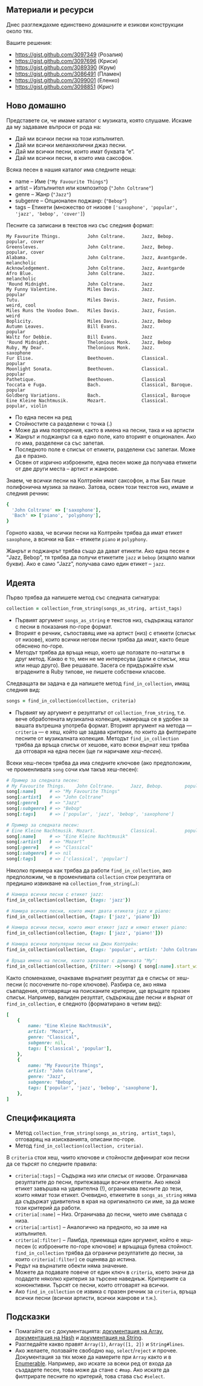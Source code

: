 ## Материали и ресурси

Днес разглеждахме единствено домашните и езикови конструкции около тях.

Вашите решения:

- https://gist.github.com/3097349 (Розалия)
- https://gist.github.com/3097696 (Криси)
- https://gist.github.com/3089390 (Крум)
- https://gist.github.com/3086491 (Пламен)
- https://gist.github.com/3099001 (Еленко)
- https://gist.github.com/3098851 (Крис)

## Ново домашно

Представете си, че имаме каталог с музиката, която слушаме. Искаме да му задаваме въпроси от рода на:

* Дай ми всички песни на този изпълнител.
* Дай ми всички меланхолични джаз песни.
* Дай ми всички песни, които имат буквата “е”.
* Дай ми всички песни, в които има саксофон.

Всяка песен в нашия каталог има следните неща:

* name – Име (`"My Favourite Things"`)
* artist – Изпълнител или композитор (`"John Coltrane"`)
* genre – Жанр (`"Jazz"`)
* subgenre – Опционален поджанр: (`"Bebop"`)
* tags – Етикети (множество от низове `['saxophone', 'popular', 'jazz', 'bebop', 'cover']`)

Песните са записани в текстов низ със следния формат:

	My Favourite Things.          John Coltrane.      Jazz, Bebop.        popular, cover
	Greensleves.                  John Coltrane.      Jazz, Bebop.        popular, cover
	Alabama.                      John Coltrane.      Jazz, Avantgarde.   melancholic
	Acknowledgement.              John Coltrane.      Jazz, Avantgarde
	Afro Blue.                    John Coltrane.      Jazz.               melancholic
	'Round Midnight.              John Coltrane.      Jazz
	My Funny Valentine.           Miles Davis.        Jazz.               popular
	Tutu.                         Miles Davis.        Jazz, Fusion.       weird, cool
	Miles Runs the Voodoo Down.   Miles Davis.        Jazz, Fusion.       weird
	Boplicity.                    Miles Davis.        Jazz, Bebop
	Autumn Leaves.                Bill Evans.         Jazz.               popular
	Waltz for Debbie.             Bill Evans.         Jazz
	'Round Midnight.              Thelonious Monk.    Jazz, Bebop
	Ruby, My Dear.                Thelonious Monk.    Jazz.               saxophone
	Fur Elise.                    Beethoven.          Classical.          popular
	Moonlight Sonata.             Beethoven.          Classical.          popular
	Pathetique.                   Beethoven.          Classical
	Toccata e Fuga.               Bach.               Classical, Baroque. popular
	Goldberg Variations.          Bach.               Classical, Baroque
	Eine Kleine Nachtmusik.       Mozart.             Classical.          popular, violin

* По една песен на ред
* Стойностите са разделени с точка (.)
* Може да има повторения, както в имена на песни, така и на артисти
* Жанрът и поджанрът са в едно поле, като вторият е опционален. Ако го има, разделени са със запетая.
* Последното поле е списък от етикети, разделени със запетаи. Може да е празно.
* Освен от изрично изброените, една песен може да получава етикети от две други места – артист и жанрове.

Знаем, че всички песни на Колтрейн имат саксофон, а пък Бах пише полифонична музика за пиано. Затова, освен този текстов низ, имаме и следния речник:

```Ruby
{
  'John Coltrane' => ['saxophone'],
  'Bach' => ['piano', 'polyphony'],
}
```

Горното казва, че всички песни на Колтрейн трябва да имат етикет `saxophone`, а всички на Бах – етикети `piano` и `polyphony`.

Жанрът и поджанрът трябва също да дават етикети. Ако една песен е “Jazz, Bebop”, тя трябва да получи етикетите `jazz` и `bebop` (изцяло малки букви). Ако е само “Jazz”, получава само един етикет – `jazz`.

## Идеята

Първо трябва да напишете метод със следната сигнатура:

```Ruby
collection = collection_from_string(songs_as_string, artist_tags)
```

* Първият аргумент `songs_as_string` е текстов низ, съдържащ каталог с песни в показания по-горе формат.
* Вторият е речник, съпоставящ име на артист (низ) с етикети (списък от низове), които всички негови песни трябва да имат, както беше обяснено по-горе.
* Методът трябва да връща нещо, което ще ползвате по-нататък в друг метод. Какво е то, мен не ме интересува (дали е списък, хеш или нещо друго). Вие решавате. Засега се придържайте към вградените в Ruby типове, не пишете собствени класове.

Следващата ви задача е да напишете метод `find_in_collection`, имащ следния вид:

```Ruby
songs = find_in_collection(collection, criteria)
```

* Първият му аргумент е резултатът от `collection_from_string`, т.е. вече обработената музикална колекция, намираща се в удобен за вашата вътрешна употреба формат. Вторият аргумент на метода — `criteria` — е хеш, който ще задава критерии, по които да филтрирате песните от музикалната колекция. Методът `find_in_collection` трябва да връща списък от хешове, като всеки върнат хеш трябва да отговаря на една песен (ще ги наричаме *хеш-песен*).

Всеки хеш-песен трябва да има следните ключове (ако предположим, че променливата `song` сочи към такъв хеш-песен):

```Ruby
# Пример за следната песен:
# My Favourite Things.    John Coltrane.      Jazz, Bebop.        popular
song[:name]     # => "My Favourite Things"
song[:artist]   # => "John Coltrane"
song[:genre]    # => "Jazz"
song[:subgenre] # => "Bebop"
song[:tags]     # => ['popular', 'jazz', 'bebop', 'saxophone']

# Пример за следната песен:
# Eine Kleine Nachtmusik. Mozart.             Classical.          popular
song[:name]     # => "Eine Kleine Nachtmusik"
song[:artist]   # => "Mozart"
song[:genre]    # => "Classical"
song[:subgenre] # => nil
song[:tags]     # => ['classical', 'popular']
```

Няколко примера как трябва да работи `find_in_collection`, ако предположим, че в променливата `collection` стои резултата от предишно извикване на `collection_from_string(…)`:

```Ruby
# Намира всички песни с етикет jazz:
find_in_collection(collection, {tags: 'jazz'})

# Намира всички песни, които имат двата етикета jazz и piano:
find_in_collection(collection, {tags: ['jazz', 'piano']})

# Намира всички песни, които имат етикет jazz и нямат етикет piano:
find_in_collection(collection, {tags: ['jazz', 'piano!']})

# Намира всички популярни песни на Джон Колтрейн:
find_in_collection(collection, {tags: 'popular', artist: 'John Coltrane'})

# Връща имена на песни, които започват с думичката "My":
find_in_collection(collection, {filter: ->(song) { song[:name].start_with?('My') }})
```

Както споменахме, очакваме върнатият резултат да е списък от хеш-песни (с посочените по-горе ключове). Разбира се, ако няма съвпадения, отговарящи на поисканите критерии, ще връщате празен списък. Например, валиден резултат, съдържащ две песни и върнат от `find_in_collection`, е следното (форматирано в четим вид):

```Ruby
[
	{
		name: "Eine Kleine Nachtmusik",
		artist: "Mozart",
		genre: "Classical",
		subgenre: nil,
		tags: ['classical', 'popular'],
	},
	{
		name: "My Favourite Things",
		artist: "John Coltrane",
		genre: "Jazz",
		subgenre: "Bebop",
		tags: ['popular', 'jazz', 'bebop', 'saxophone'],
	},
]
```

## Спецификацията

* Метод `collection_from_string(songs_as_string, artist_tags)`, отговарящ на изискванията, описани по-горе.
* Метод `find_in_collection(collection, criteria)`.

В `criteria` стои хеш, чиито ключове и стойности дефинират кои песни да се търсят по следните правила:

* `criteria[:tags]` – Съдържа низ или списък от низове. Ограничава резултатите до песни, притежаващи всички етикети. Ако някой етикет завършва на удивителна (!), ограничава песните до тези, които нямат този етикет. Очевидно, етикетите в `songs_as_string` няма да съдържат удивителна в края на оригиналното си име, за да може този критерий да работи.
* `criteria[:name]` – Низ. Ограничава до песни, чието име съвпада с низа.
* `criteria[:artist]` – Аналогично на предното, но за име на изпълнител.
* `criteria[:filter]` – Ламбда, приемаща един аргумент, който е хеш-песен (с изброените по-горе ключове) и връщаща булева стойност. `find_in_collection` трябва да ограничи резултатите до песни, за които `criteria[:filter]` се оценява до истина.
* Редът на върнатите обекти няма значение.
* Можете да подавате повече от един ключ в `criteria`, което значи да подадете няколко критерия за търсене наведнъж. Критериите са конюнктивни. Търсят се песни, които отговарят на всички.
* Ако `find_in_collection` се извика с празен речник за `criteria`, връща всички песни (всички артисти, всички жанрове и т.н.).

## Подсказки

* Помагайте си с документацията: [документация на Array](http://www.ruby-doc.org/core-1.9.3/Array.html), [документация на Hash](http://www.ruby-doc.org/core-1.9.3/Hash.html) и [документация на String](http://ruby-doc.org/core-1.9.3/String.html).
* Разгледайте какво правят `Array(1)`, `Array([1, 2])` и `String#lines`.
* Ако желаете, ползвайте свободно `map`, `select`/`reject` и прочее. Документация за тях може да намерите при `Array` както и в [Enumerable](http://ruby-doc.org/core-1.9.3/Enumerable.html). Например, ако искате за всеки ред от входа да създадете песен, това може да стане с `#map`. Ако искате да филтрирате песните по критерий, това става със `#select`.
